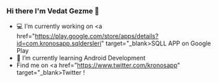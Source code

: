 ### Hi there I'm Vedat Gezme 👋

- 💻 I’m currently working on <a href="https://play.google.com/store/apps/details?id=com.kronosapp.sqldersleri" target="_blank>SQLL APP on Google Play</a>
- 🌱 I’m currently learning Android Development
- Find me on <a href="https://www.twitter.com/kronosapp" target="_blank>Twitter</a> !
